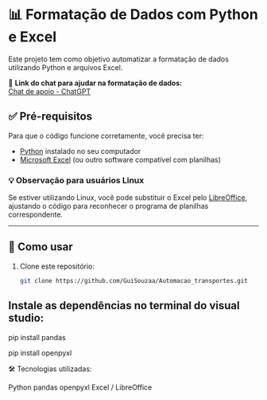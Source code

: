 

# 📊 Formatação de Dados com Python e Excel

Este projeto tem como objetivo automatizar a formatação de dados utilizando Python e arquivos Excel.

🔗 **Link do chat para ajudar na formatação de dados:**  
[Chat de apoio - ChatGPT](https://chatgpt.com/c/6706ac0c-b02c-8013-a2dd-ecb0a812676e)

## ✅ Pré-requisitos

Para que o código funcione corretamente, você precisa ter:

- [Python](https://www.python.org/) instalado no seu computador
- [Microsoft Excel](https://www.microsoft.com/excel) (ou outro software compatível com planilhas)

### 💡 Observação para usuários Linux

Se estiver utilizando Linux, você pode substituir o Excel pelo [LibreOffice](https://www.libreoffice.org/), ajustando o código para reconhecer o programa de planilhas correspondente.

---

## 🚀 Como usar

1. Clone este repositório:
   ```bash
   git clone https://github.com/GuiSouzaa/Automacao_transportes.git
   
## Instale as dependências no terminal do visual studio:

pip install pandas

pip install openpyxl


🛠️ Tecnologias utilizadas:

Python
pandas
openpyxl
Excel / LibreOffice
